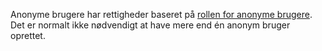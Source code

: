 <!-- markdownlint-disable-file MD041 -->
Anonyme brugere har rettigheder baseret på [rollen for anonyme brugere][1]. Det er normalt ikke nødvendigt at have mere end én anonym bruger oprettet.

<!-- Referenced links -->
[1]: ../role/edit-rights-for-anonymous-users.md
